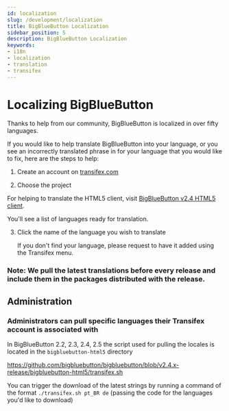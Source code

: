 ```yaml
---
id: localization
slug: /development/localization
title: BigBlueButton Localization
sidebar_position: 5
description: BigBlueButton Localization
keywords:
- i18n
- localization
- translation
- transifex
---
```


# Localizing BigBlueButton

Thanks to help from our community, BigBlueButton is localized in over fifty languages.

If you would like to help translate BigBlueButton into your language, or you see an incorrectly translated phrase in for your language that you would like to fix, here are the steps to help:

1. Create an account on [transifex.com](https://www.transifex.com/)

2. Choose the project

For helping to translate the HTML5 client, visit [BigBlueButton v2.4 HTML5 client](https://www.transifex.com/bigbluebutton/bigbluebutton-v24-html5-client/).

You'll see a list of languages ready for translation.

3. Click the name of the language you wish to translate

   If you don't find your language, please request to have it added using the Transifex menu.

### Note: We pull the latest translations before every release and include them in the packages distributed with the release.

## Administration

### Administrators can pull specific languages their Transifex account is associated with

In BigBlueButton 2.2, 2.3, 2.4, 2.5 the script used for pulling the locales is located in the `bigbluebutton-html5` directory

https://github.com/bigbluebutton/bigbluebutton/blob/v2.4.x-release/bigbluebutton-html5/transifex.sh

You can trigger the download of the latest strings by running a command of the format `./transifex.sh pt_BR de` (passing the code for the languages you'd like to download)


